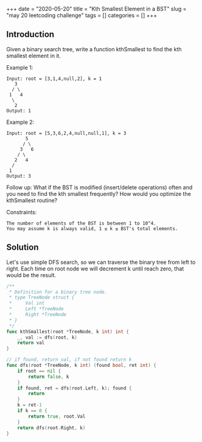 +++
date = "2020-05-20"
title = "Kth Smallest Element in a BST"
slug = "may 20 leetcoding challenge"
tags = []
categories = []
+++

## Introduction

Given a binary search tree, write a function kthSmallest to find the kth smallest element in it.

Example 1:
```
Input: root = [3,1,4,null,2], k = 1
   3
  / \
 1   4
  \
   2
Output: 1
```

Example 2:
```
Input: root = [5,3,6,2,4,null,null,1], k = 3
       5
      / \
     3   6
    / \
   2   4
  /
 1
Output: 3
```

Follow up:
What if the BST is modified (insert/delete operations) often and you need to find the kth smallest frequently? How would you optimize the kthSmallest routine?

Constraints:
```
The number of elements of the BST is between 1 to 10^4.
You may assume k is always valid, 1 ≤ k ≤ BST's total elements.
```

## Solution

Let's use simple DFS search, so we can traverse the binary tree from left to right.
Each time on root node we will decrement k until reach zero, that would be the result.

``` go
/**
 * Definition for a binary tree node.
 * type TreeNode struct {
 *     Val int
 *     Left *TreeNode
 *     Right *TreeNode
 * }
 */
func kthSmallest(root *TreeNode, k int) int {
    _, val := dfs(root, k)
    return val
}

// if found, return val, if not found return k
func dfs(root *TreeNode, k int) (found bool, ret int) {
    if root == nil {
        return false, k
    }
    if found, ret = dfs(root.Left, k); found {
        return
    }
    k = ret-1
    if k == 0 {
        return true, root.Val
    }
    return dfs(root.Right, k)
}
```
